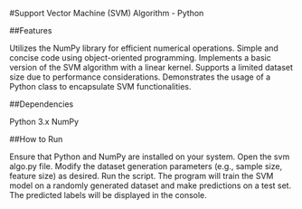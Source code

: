 #Support Vector Machine (SVM) Algorithm - Python 

##Features

Utilizes the NumPy library for efficient numerical operations.
Simple and concise code using object-oriented programming.
Implements a basic version of the SVM algorithm with a linear kernel.
Supports a limited dataset size due to performance considerations.
Demonstrates the usage of a Python class to encapsulate SVM functionalities.

##Dependencies

Python 3.x
NumPy


##How to Run

Ensure that Python and NumPy are installed on your system.
Open the svm algo.py file.
Modify the dataset generation parameters (e.g., sample size, feature size) as desired.
Run the script.
The program will train the SVM model on a randomly generated dataset and make predictions on a test set.
The predicted labels will be displayed in the console.
